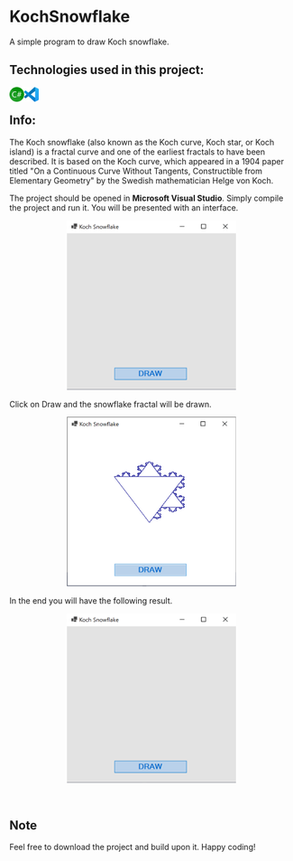 # KochSnowflake
A simple program to draw Koch snowflake.

## Technologies used in this project:
<img align="left" alt="C#.js" width="26px" src="https://raw.githubusercontent.com/github/explore/80688e429a7d4ef2fca1e82350fe8e3517d3494d/topics/csharp/csharp.png" />
<img align="left" alt="Visual studio" width="26px" src="https://raw.githubusercontent.com/github/explore/80688e429a7d4ef2fca1e82350fe8e3517d3494d/topics/visual-studio-code/visual-studio-code.png" />

<br />

## Info:
The Koch snowflake (also known as the Koch curve, Koch star, or Koch island) is a fractal curve and one of the earliest fractals to have been described. It is based on the Koch curve, which appeared in a 1904 paper titled "On a Continuous Curve Without Tangents, Constructible from Elementary Geometry" by the Swedish mathematician Helge von Koch.

The project should be opened in **Microsoft Visual Studio**. Simply compile the project and run it. You will be presented with an interface.

<p align="center">
  <img src="./gitResources/pic1.PNG" alt="UI" width="300" height="300">
</p>

Click on Draw and the snowflake fractal will be drawn.

<p align="center">
  <img src="./gitResources/pic2.PNG" alt="UI" width="300" height="300">
</p>

In the end you will have the following result.

<p align="center">
  <img src="./gitResources/pic1.PNG" alt="UI" width="300" height="300">
</p>

<br />

## Note

Feel free to download the project and build upon it. Happy coding!
